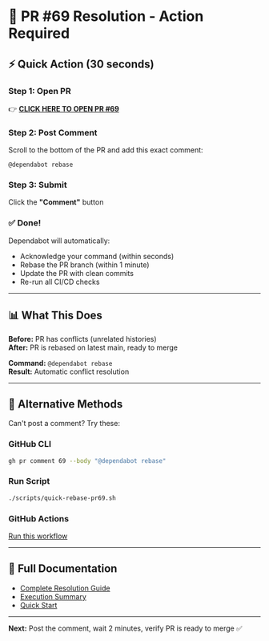 # 🚀 PR #69 Resolution - Action Required

## ⚡ Quick Action (30 seconds)

### Step 1: Open PR
👉 **[CLICK HERE TO OPEN PR #69](https://github.com/peschull/menschlichkeit-oesterreich-development/pull/69)**

### Step 2: Post Comment
Scroll to the bottom of the PR and add this exact comment:
```
@dependabot rebase
```

### Step 3: Submit
Click the **"Comment"** button

### ✅ Done!
Dependabot will automatically:
- Acknowledge your command (within seconds)
- Rebase the PR branch (within 1 minute)
- Update the PR with clean commits
- Re-run all CI/CD checks

---

## 📊 What This Does

**Before:** PR has conflicts (unrelated histories)  
**After:** PR is rebased on latest main, ready to merge

**Command:** `@dependabot rebase`  
**Result:** Automatic conflict resolution

---

## 🔄 Alternative Methods

Can't post a comment? Try these:

### GitHub CLI
```bash
gh pr comment 69 --body "@dependabot rebase"
```

### Run Script
```bash
./scripts/quick-rebase-pr69.sh
```

### GitHub Actions
[Run this workflow](https://github.com/peschull/menschlichkeit-oesterreich-development/actions/workflows/resolve-pr-conflicts.yml)

---

## 📖 Full Documentation

- [Complete Resolution Guide](./docs/PR-69-CONFLICT-RESOLUTION.md)
- [Execution Summary](./docs/PR-69-EXECUTION-SUMMARY.md)
- [Quick Start](./README-PR69-RESOLUTION.md)

---

**Next:** Post the comment, wait 2 minutes, verify PR is ready to merge ✅
